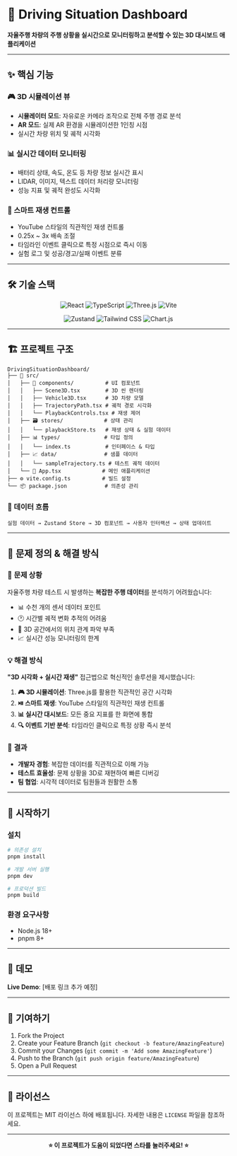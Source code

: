 # 🚗 Driving Situation Dashboard

**자율주행 차량의 주행 상황을 실시간으로 모니터링하고 분석할 수 있는 3D 대시보드 애플리케이션**

---

## ✨ 핵심 기능

### 🎮 3D 시뮬레이션 뷰
- **시뮬레이터 모드**: 자유로운 카메라 조작으로 전체 주행 경로 분석
- **AR 모드**: 실제 AR 환경을 시뮬레이션한 1인칭 시점
- 실시간 차량 위치 및 궤적 시각화

### 📊 실시간 데이터 모니터링
- 배터리 상태, 속도, 온도 등 차량 정보 실시간 표시
- LIDAR, 이미지, 텍스트 데이터 처리량 모니터링
- 성능 지표 및 궤적 완성도 시각화

### 🎯 스마트 재생 컨트롤
- YouTube 스타일의 직관적인 재생 컨트롤
- 0.25x ~ 3x 배속 조절
- 타임라인 이벤트 클릭으로 특정 시점으로 즉시 이동
- 실험 로그 및 성공/경고/실패 이벤트 분류

---

## 🛠️ 기술 스택

<div align="center">

![React](https://img.shields.io/badge/React-19.1.1-61DAFB?style=for-the-badge&logo=react&logoColor=black)
![TypeScript](https://img.shields.io/badge/TypeScript-5.8.3-3178C6?style=for-the-badge&logo=typescript&logoColor=white)
![Three.js](https://img.shields.io/badge/Three.js-0.179.1-000000?style=for-the-badge&logo=three.js&logoColor=white)
![Vite](https://img.shields.io/badge/Vite-7.1.2-646CFF?style=for-the-badge&logo=vite&logoColor=white)

![Zustand](https://img.shields.io/badge/Zustand-5.0.8-764ABC?style=for-the-badge&logo=redux&logoColor=white)
![Tailwind CSS](https://img.shields.io/badge/Tailwind_CSS-4.1.12-06B6D4?style=for-the-badge&logo=tailwind-css&logoColor=white)
![Chart.js](https://img.shields.io/badge/Chart.js-4.5.0-FF6384?style=for-the-badge&logo=chart.js&logoColor=white)

</div>

---

## 🏗️ 프로젝트 구조

```
DrivingSituationDashboard/
├── 📁 src/
│   ├── 🎨 components/          # UI 컴포넌트
│   │   ├── Scene3D.tsx        # 3D 씬 렌더링
│   │   ├── Vehicle3D.tsx      # 3D 차량 모델
│   │   ├── TrajectoryPath.tsx # 궤적 경로 시각화
│   │   └── PlaybackControls.tsx # 재생 제어
│   ├── 🗃️ stores/             # 상태 관리
│   │   └── playbackStore.ts   # 재생 상태 & 실험 데이터
│   ├── 📊 types/              # 타입 정의
│   │   └── index.ts           # 인터페이스 & 타입
│   ├── 📈 data/               # 샘플 데이터
│   │   └── sampleTrajectory.ts # 테스트 궤적 데이터
│   └── 🎯 App.tsx             # 메인 애플리케이션
├── ⚙️ vite.config.ts          # 빌드 설정
└── 📦 package.json            # 의존성 관리
```

### 🔄 데이터 흐름
```
실험 데이터 → Zustand Store → 3D 컴포넌트 → 사용자 인터랙션 → 상태 업데이트
```

---

## 🎯 문제 정의 & 해결 방식

### 🚨 **문제 상황**
자율주행 차량 테스트 시 발생하는 **복잡한 주행 데이터**를 분석하기 어려웠습니다:
- 📊 수천 개의 센서 데이터 포인트
- 🕐 시간별 궤적 변화 추적의 어려움
- 📍 3D 공간에서의 위치 관계 파악 부족
- 📈 실시간 성능 모니터링의 한계

### 💡 **해결 방식**
**"3D 시각화 + 실시간 재생"** 접근법으로 혁신적인 솔루션을 제시했습니다:

1. **🎮 3D 시뮬레이션**: Three.js를 활용한 직관적인 공간 시각화
2. **⏯️ 스마트 재생**: YouTube 스타일의 직관적인 재생 컨트롤
3. **📊 실시간 대시보드**: 모든 중요 지표를 한 화면에 통합
4. **🔍 이벤트 기반 분석**: 타임라인 클릭으로 특정 상황 즉시 분석

### 🚀 **결과**
- **개발자 경험**: 복잡한 데이터를 직관적으로 이해 가능
- **테스트 효율성**: 문제 상황을 3D로 재현하여 빠른 디버깅
- **팀 협업**: 시각적 데이터로 팀원들과 원활한 소통

---

## 🚀 시작하기

### 설치
```bash
# 의존성 설치
pnpm install

# 개발 서버 실행
pnpm dev

# 프로덕션 빌드
pnpm build
```

### 환경 요구사항
- Node.js 18+
- pnpm 8+

---

## 📱 데모

**Live Demo**: [배포 링크 추가 예정]

---

## 🤝 기여하기

1. Fork the Project
2. Create your Feature Branch (`git checkout -b feature/AmazingFeature`)
3. Commit your Changes (`git commit -m 'Add some AmazingFeature'`)
4. Push to the Branch (`git push origin feature/AmazingFeature`)
5. Open a Pull Request

---

## 📄 라이선스

이 프로젝트는 MIT 라이선스 하에 배포됩니다. 자세한 내용은 `LICENSE` 파일을 참조하세요.

---

<div align="center">

**⭐ 이 프로젝트가 도움이 되었다면 스타를 눌러주세요! ⭐**

</div>
